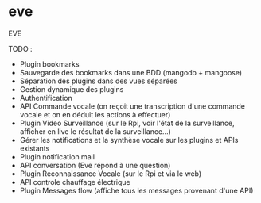 eve
===

EVE


TODO : 

- Plugin bookmarks
- Sauvegarde des bookmarks dans une BDD (mangodb + mangoose)
- Séparation des plugins dans des vues séparées
- Gestion dynamique des plugins
- Authentification
- API Commande vocale (on reçoit une transcription d'une commande vocale et on en déduit les actions à effectuer)
- Plugin Video Surveillance (sur le Rpi, voir l'état de la surveillance, afficher en live le résultat de la surveillance...)
- Gérer les notifications et la synthèse vocale sur les plugins et APIs existants
- Plugin notification mail
- API conversation (Eve répond à une question)
- Plugin Reconnaissance Vocale (sur le Rpi et via le web)
- API controle chauffage électrique
- Plugin Messages flow (affiche tous les messages provenant d'une API)